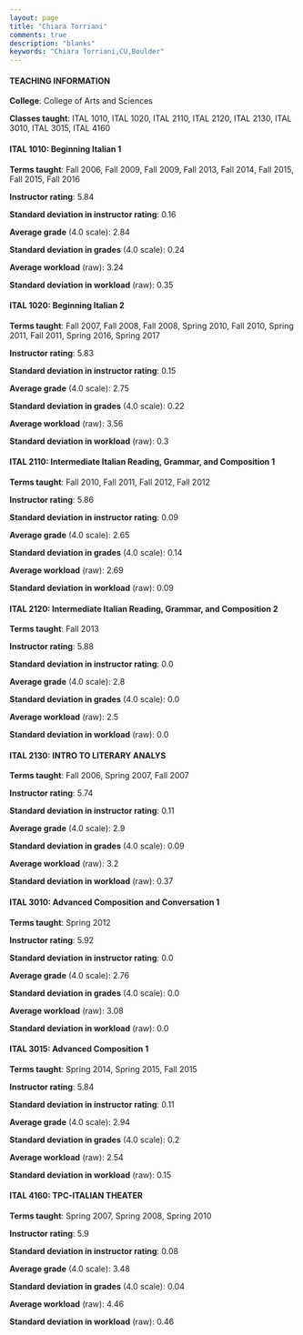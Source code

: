 ```yaml
---
layout: page
title: "Chiara Torriani" 
comments: true
description: "blanks"
keywords: "Chiara Torriani,CU,Boulder"
---
```

<head>
<script src="https://ajax.googleapis.com/ajax/libs/jquery/2.1.3/jquery.min.js"></script>
<script src="https://dl.dropboxusercontent.com/s/pc42nxpaw1ea4o9/highcharts.js?dl=0"></script>
<!-- <script src="../assets/js/highcharts.js"></script> -->
<style type="text/css">@font-face {
	font-family: "Bebas Neue";
	src: url(https://www.filehosting.org/file/details/544349/BebasNeue Regular.otf) format("opentype");
	}
	h1.Bebas { 
		font-family: "Bebas Neue", Verdana, Tahoma;
	}
</style>
</head>
	   
#### TEACHING INFORMATION

**College**: College of Arts and Sciences

**Classes taught**: ITAL 1010, ITAL 1020, ITAL 2110, ITAL 2120, ITAL 2130, ITAL 3010, ITAL 3015, ITAL 4160

#### ITAL 1010: Beginning Italian 1

**Terms taught**: Fall 2006, Fall 2009, Fall 2009, Fall 2013, Fall 2014, Fall 2015, Fall 2015, Fall 2016

**Instructor rating**: 5.84

**Standard deviation in instructor rating**: 0.16

**Average grade** (4.0 scale): 2.84

**Standard deviation in grades** (4.0 scale): 0.24

**Average workload** (raw): 3.24

**Standard deviation in workload** (raw): 0.35

#### ITAL 1020: Beginning Italian 2

**Terms taught**: Fall 2007, Fall 2008, Fall 2008, Spring 2010, Fall 2010, Spring 2011, Fall 2011, Spring 2016, Spring 2017

**Instructor rating**: 5.83

**Standard deviation in instructor rating**: 0.15

**Average grade** (4.0 scale): 2.75

**Standard deviation in grades** (4.0 scale): 0.22

**Average workload** (raw): 3.56

**Standard deviation in workload** (raw): 0.3

#### ITAL 2110: Intermediate Italian Reading, Grammar, and Composition 1

**Terms taught**: Fall 2010, Fall 2011, Fall 2012, Fall 2012

**Instructor rating**: 5.86

**Standard deviation in instructor rating**: 0.09

**Average grade** (4.0 scale): 2.65

**Standard deviation in grades** (4.0 scale): 0.14

**Average workload** (raw): 2.69

**Standard deviation in workload** (raw): 0.09

#### ITAL 2120: Intermediate Italian Reading, Grammar, and Composition 2

**Terms taught**: Fall 2013

**Instructor rating**: 5.88

**Standard deviation in instructor rating**: 0.0

**Average grade** (4.0 scale): 2.8

**Standard deviation in grades** (4.0 scale): 0.0

**Average workload** (raw): 2.5

**Standard deviation in workload** (raw): 0.0

#### ITAL 2130: INTRO TO LITERARY ANALYS

**Terms taught**: Fall 2006, Spring 2007, Fall 2007

**Instructor rating**: 5.74

**Standard deviation in instructor rating**: 0.11

**Average grade** (4.0 scale): 2.9

**Standard deviation in grades** (4.0 scale): 0.09

**Average workload** (raw): 3.2

**Standard deviation in workload** (raw): 0.37

#### ITAL 3010: Advanced Composition and Conversation 1

**Terms taught**: Spring 2012

**Instructor rating**: 5.92

**Standard deviation in instructor rating**: 0.0

**Average grade** (4.0 scale): 2.76

**Standard deviation in grades** (4.0 scale): 0.0

**Average workload** (raw): 3.08

**Standard deviation in workload** (raw): 0.0

#### ITAL 3015: Advanced Composition 1

**Terms taught**: Spring 2014, Spring 2015, Fall 2015

**Instructor rating**: 5.84

**Standard deviation in instructor rating**: 0.11

**Average grade** (4.0 scale): 2.94

**Standard deviation in grades** (4.0 scale): 0.2

**Average workload** (raw): 2.54

**Standard deviation in workload** (raw): 0.15

#### ITAL 4160: TPC-ITALIAN THEATER

**Terms taught**: Spring 2007, Spring 2008, Spring 2010

**Instructor rating**: 5.9

**Standard deviation in instructor rating**: 0.08

**Average grade** (4.0 scale): 3.48

**Standard deviation in grades** (4.0 scale): 0.04

**Average workload** (raw): 4.46

**Standard deviation in workload** (raw): 0.46

